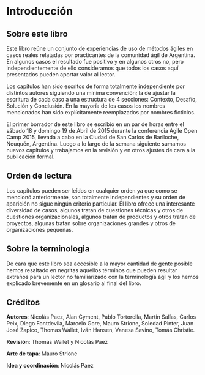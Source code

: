 Introducción
===

Sobre este libro
---
Este libro reúne un conjunto de experiencias de uso de métodos ágiles en casos reales relatadas por practicantes de la comunidad ágil de Argentina. En algunos casos el resultado fue positivo y en algunos otros no, pero independientemente de ello consideramos que todos los casos aquí presentados pueden aportar valor al lector.

Los capítulos han sido escritos de forma totalmente independiente por distintos autores siguiendo una mínima convención; la de ajustar la escritura de cada caso a una estructura de 4 secciones: Contexto, Desafío, Solución y Conclusión.
En la mayoría de los casos los nombres mencionados han sido explícitamente reemplazados por nombres ficticios.

El primer borrador de este libro se escribió en un par de horas entre el sábado 18 y domingo 19 de Abril de 2015 durante la conferencia Agile Open Camp 2015, llevada a cabo en la Ciudad de San Carlos de Bariloche, Neuquén, Argentina. Luego a lo largo de la semana siguiente sumamos nuevos capítulos y trabajamos en la revisión y en otros ajustes de cara a la publicación formal.

Orden de lectura
---
Los capítulos pueden ser leídos en cualquier orden ya que como se mencionó anteriormente, son totalmente independientes y su orden de aparición no sigue ningún criterio particular. El libro ofrece una interesante diversidad de casos, algunos tratan de cuestiones técnicas y otros de cuestiones organizacionales, algunos tratan de productos y otros tratan de proyectos, algunas tratan sobre organizaciones grandes y otros de organizaciones pequeñas.

Sobre la terminologia
---
De cara que este libro sea accesible a la mayor cantidad de gente posible hemos resaltado en negritas aquellos términos que pueden resultar extraños para un lector no familiarizado con la terminología ágil y los hemos explicado brevemente en un glosario al final del libro.

Créditos
---
**Autores**: Nicolás Paez, Alan Cyment, Pablo Tortorella, Martín Salías, Carlos Peix, Diego Fontdevila, Marcelo Gore, Mauro Strione, Soledad Pinter, Juan José Zapico, Thomas Wallet, Iván Hansen, Vanesa Savino, Tomás Christie.

**Revisión**: Thomas Wallet y Nicolás Paez

**Arte de tapa**: Mauro Strione

**Idea y coordinación**: Nicolás Paez
